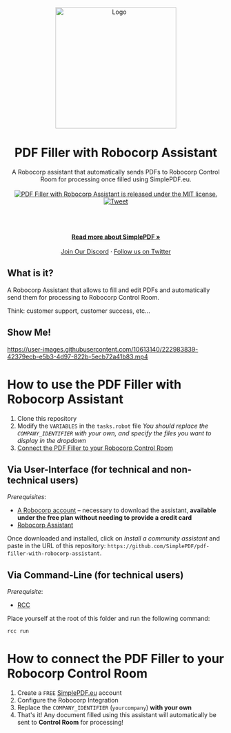 </br>
</br>
<div align="center">
  <a href="https://simplepdf.eu" target="_blank">
  <picture>
    <source media="(prefers-color-scheme: dark)" srcset="https://cdn.simplepdf.eu/simple-pdf/assets/simplepdf-github-white.png">
    <img src="https://cdn.simplepdf.eu/simple-pdf/assets/simplepdf-github.png" width="280" alt="Logo"/>
  </picture>
  </a>
</div>
<h1 align="center">PDF Filler with Robocorp Assistant</h1>
<div align="center">
A Robocorp assistant that automatically sends PDFs to Robocorp Control Room for processing once filled using SimplePDF.eu.
</div>
</br>
<div align="center">
  <a href="https://github.com/SimplePDF/simplepdf-embed/blob/main/LICENSE.md">
    <img src="https://img.shields.io/badge/license-MIT-blue.svg" alt="PDF Filler with Robocorp Assistant is released under the MIT license." />
  </a>
  <a href="https://twitter.com/intent/tweet?text=SimplePDF+with+Robocorp+assistant!&url=https://github.com/SimplePDF/pdf-filler-with-robocorp-assistant">
    <img src="https://img.shields.io/twitter/url/http/shields.io.svg?style=social" alt="Tweet" />
  </a>
</div>
</br>
</br>
<p align="center">
<br />
<a href="https://simplepdf.eu" rel="dofollow"><strong>Read more about SimplePDF »</strong></a>
<br />
<br/>
<a href="https://discord.gg/TvRFMCTN">Join Our Discord</a>
  ·
<a href="https://twitter.com/simple_pdf">Follow us on Twitter</a>
</p>

## What is it?

A Robocorp Assistant that allows to fill and edit PDFs and automatically send them for processing to Robocorp Control Room.

Think: customer support, customer success, etc...


## Show Me!

https://user-images.githubusercontent.com/10613140/222983839-42379ecb-e5b3-4d97-822b-5ecb72a41b83.mp4


# How to use the PDF Filler with Robocorp Assistant

1. Clone this repository
2. Modify the `VARIABLES` in the `tasks.robot` file
_You should replace the `COMPANY_IDENTIFIER` with your own, and specify the files you want to display in the dropdown_
3. [Connect the PDF Filler to your Robocorp Control Room](#How-to-connect-the-PDF-Filler-to-your-Robocorp-Control-Room)


## Via User-Interface (for technical and non-technical users)

_Prerequisites_:

- [A Robocorp account](https://robocorp.com) – necessary to download the assistant, **available under the free plan without needing to provide a credit card**
- [Robocorp Assistant](https://robocorp.com/docs/control-room/configuring-assistants/installation)

Once downloaded and installed, click on _Install a community assistant_ and paste in the URL of this repository: `https://github.com/SimplePDF/pdf-filler-with-robocorp-assistant`.

## Via Command-Line (for technical users)

_Prerequisite_:

- [RCC](https://github.com/robocorp/rcc)

Place yourself at the root of this folder and run the following command:

```bash
rcc run
```

# How to connect the PDF Filler to your Robocorp Control Room

1. Create a `FREE` [SimplePDF.eu](https://simplePDF.eu/pricing) account
2. Configure the Robocorp Integration
3. Replace the `COMPANY_IDENTIFIER` (`yourcompany`) **with your own**
4. That's it! Any document filled using this assistant will automatically be sent to **Control Room** for processing!